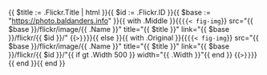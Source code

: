 {{ $title := .Flickr.Title | html }}{{ $id := .Flickr.ID }}{{ $base := "https://photo.baldanders.info" }}{{ with .Middle }}{{`{{< fig-img`}} src="{{ $base }}/flickr/image/{{ .Name }}" title="{{ $title }}" link="{{ $base }}/flickr/{{ $id }}/" {{`>}}`}}{{ else }}{{ with .Original }}{{`{{< fig-img`}} src="{{ $base }}/flickr/image/{{ .Name }}" title="{{ $title }}" link="{{ $base }}/flickr/{{ $id }}/"{{ if gt .Width 500 }} width="{{ .Width }}"{{ end }} {{`>}}`}}{{ end }}{{ end }}
